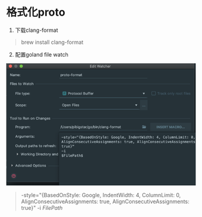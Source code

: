 
# 格式化proto

1. 下载clang-format
> brew install clang-format

2. 配置goland file watch

![](resources/proto-format.png)


> -style="{BasedOnStyle: Google, IndentWidth: 4, ColumnLimit: 0, AlignConsecutiveAssignments: true, AlignConsecutiveAssignments: true}" -i $FilePath$